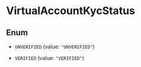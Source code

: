 

# VirtualAccountKycStatus

## Enum


* `UNVERIFIED` (value: `"UNVERIFIED"`)

* `VERIFIED` (value: `"VERIFIED"`)



